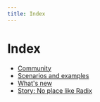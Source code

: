 ```yaml
---
title: Index
---
```


# Index

* [Community](./community/)
* [Scenarios and examples](./scenarios/)
* [What's new](./release/)
* [Story: No place like Radix](./loop-story/)
